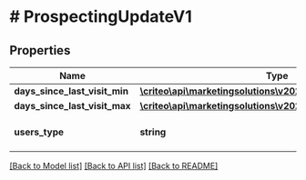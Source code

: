 # # ProspectingUpdateV1

## Properties

Name | Type | Description | Notes
------------ | ------------- | ------------- | -------------
**days_since_last_visit_min** | [**\criteo\api\marketingsolutions\v2024_07\Model\NillableInt32**](NillableInt32.md) |  | [optional]
**days_since_last_visit_max** | [**\criteo\api\marketingsolutions\v2024_07\Model\NillableInt32**](NillableInt32.md) |  | [optional]
**users_type** | **string** | Type of users to target | [optional]

[[Back to Model list]](../../README.md#models) [[Back to API list]](../../README.md#endpoints) [[Back to README]](../../README.md)

